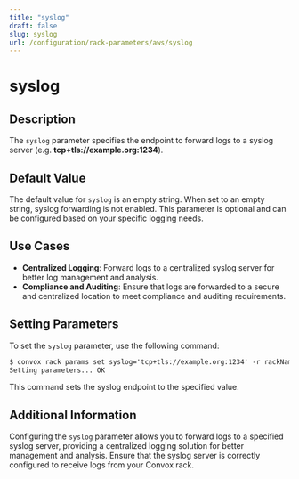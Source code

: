 ```yaml
---
title: "syslog"
draft: false
slug: syslog
url: /configuration/rack-parameters/aws/syslog
---
```


# syslog

## Description
The `syslog` parameter specifies the endpoint to forward logs to a syslog server (e.g. **tcp+tls://example.org:1234**).

## Default Value
The default value for `syslog` is an empty string. When set to an empty string, syslog forwarding is not enabled. This parameter is optional and can be configured based on your specific logging needs.

## Use Cases
- **Centralized Logging**: Forward logs to a centralized syslog server for better log management and analysis.
- **Compliance and Auditing**: Ensure that logs are forwarded to a secure and centralized location to meet compliance and auditing requirements.

## Setting Parameters
To set the `syslog` parameter, use the following command:
```html
$ convox rack params set syslog='tcp+tls://example.org:1234' -r rackName
Setting parameters... OK
```
This command sets the syslog endpoint to the specified value.

## Additional Information
Configuring the `syslog` parameter allows you to forward logs to a specified syslog server, providing a centralized logging solution for better management and analysis. Ensure that the syslog server is correctly configured to receive logs from your Convox rack.